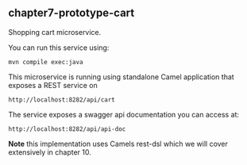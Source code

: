 chapter7-prototype-cart
-----------------------

Shopping cart microservice.

You can run this service using:

    mvn compile exec:java
    
This microservice is running using standalone Camel application that exposes a REST service on
    
    http://localhost:8282/api/cart
    
The service exposes a swagger api documentation you can access at:
    
    http://localhost:8282/api/api-doc
    
**Note** this implementation uses Camels rest-dsl which we will cover extensively in chapter 10.

